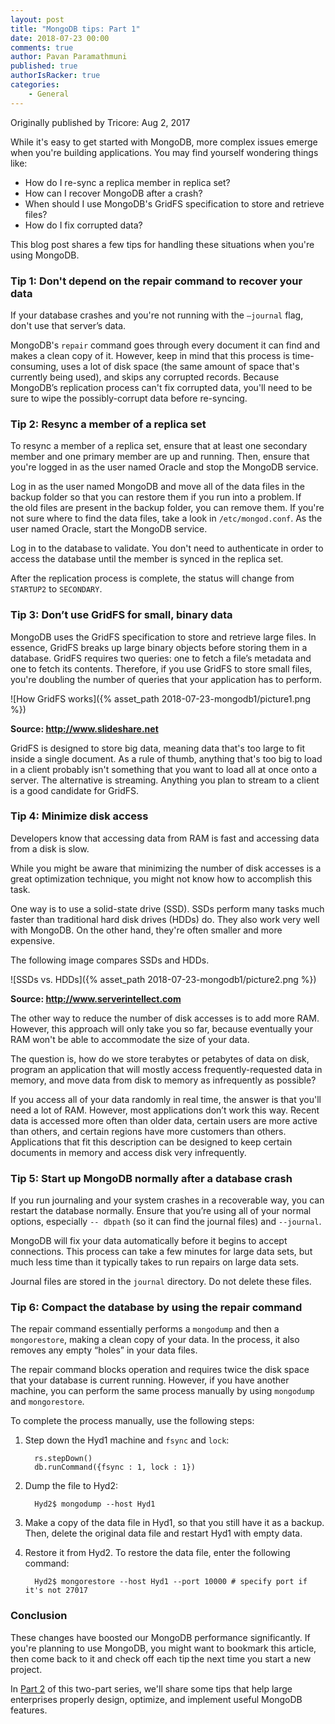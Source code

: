```yaml
---
layout: post
title: "MongoDB tips: Part 1"
date: 2018-07-23 00:00
comments: true
author: Pavan Paramathmuni
published: true
authorIsRacker: true
categories:
    - General
---
```


Originally published by Tricore: Aug 2, 2017

While it's easy to get started with MongoDB, more complex issues emerge
when you're building applications. You may find yourself wondering things
like:

- How do I re-sync a replica member in replica set?
- How can I recover MongoDB after a crash?
- When should I use MongoDB's GridFS specification to store and retrieve files?
- How do I fix corrupted data?

This blog post shares a few tips for handling these situations when
you're using MongoDB.

<!-- more -->

### Tip 1: Don't depend on the repair command to recover your data

If your database crashes and you're not running with the ``–journal`` flag,
don't use that server’s data.

MongoDB's ``repair`` command goes through every document it can find and makes
a clean copy of it. However, keep in mind that this process is time-consuming,
uses a lot of disk space (the same amount of space that's currently being
used), and skips any corrupted records. Because MongoDB’s replication process
can't fix corrupted data, you'll need to be sure to wipe the possibly-corrupt
data before re-syncing.

### Tip 2: Resync a member of a replica set

To resync a member of a replica set, ensure that at least one secondary
member and one primary member are up and running. Then, ensure that you're
logged in as the user named Oracle and stop the MongoDB service.

Log in as the user named MongoDB and move all of the data files in the backup
folder so that you can restore them if you run into a problem. If the old
files are present in the backup folder, you can remove them. If you're not
sure where to find the data files, take a look in ``/etc/mongod.conf``.
As the user named Oracle, start the MongoDB service.

Log in to the database to validate. You don't need to authenticate in order to
access the database until the member is synced in the replica set.

After the replication process is complete, the status will change from
``STARTUP2`` to ``SECONDARY``.

### Tip 3: Don’t use GridFS for small, binary data

MongoDB uses the GridFS specification to store and retrieve large files. In
essence, GridFS breaks up large binary objects before storing them in a
database. GridFS requires two queries: one to fetch a file’s metadata and one
to fetch its contents. Therefore, if you use GridFS to store small files,
you're doubling the number of queries that your application has to perform.  

![How GridFS works]({% asset_path 2018-07-23-mongodb1/picture1.png %})

**Source: http://www.slideshare.net**

GridFS is designed to store big data, meaning data that's too large to fit
inside a single document. As a rule of thumb, anything that's too big to load
in a client probably isn't something that you want to load all at once onto a
server. The alternative is streaming. Anything you plan to stream to a
client is a good candidate for GridFS.

### Tip 4: Minimize disk access

Developers know that accessing data from RAM is fast and accessing data
from a disk is slow.

While you might be aware that minimizing the number of disk accesses is a great
optimization technique, you might not know how to accomplish this task.

One way is to use a solid-state drive (SSD). SSDs perform many tasks much
faster than traditional hard disk drives (HDDs) do. They also work very well
with MongoDB. On the other hand, they're often smaller and more expensive.

The following image compares SSDs and HDDs.

![SSDs vs. HDDs]({% asset_path 2018-07-23-mongodb1/picture2.png %})

**Source: http://www.serverintellect.com**

The other way to reduce the number of disk accesses is to add more RAM.
However, this approach will only take you so far, because eventually your RAM
won't be able to accommodate the size of your data.

The question is, how do we store terabytes or petabytes of data on disk,
program an application that will mostly access frequently-requested data in
memory, and move data from disk to memory as infrequently as possible?

If you access all of your data randomly in real time, the answer is that
you'll need a lot of RAM. However, most applications don’t work this way.
Recent data is accessed more often than older data, certain users are more
active than others, and certain regions have more customers than others.
Applications that fit this description can be designed to keep certain
documents in memory and access disk very infrequently.

### Tip 5: Start up MongoDB normally after a database crash

If you run journaling and your system crashes in a recoverable way,
you can restart the database normally. Ensure that you’re using all of your
normal options, especially ``-- dbpath`` (so it can find the journal files) and
``--journal``.  

MongoDB will fix your data automatically before it begins to accept
connections. This process can take a few minutes for large data sets, but much
less time than it typically takes to run repairs on large data sets.

Journal files are stored in the ``journal`` directory. Do not delete these
files.

### Tip 6: Compact the database by using the repair command

The repair command essentially performs a ``mongodump`` and then a
``mongorestore``, making a clean copy of your data. In the process, it also
removes any empty “holes” in your data files.

The repair command blocks operation and requires twice the disk space that
your database is current running. However, if you have another machine, you
can perform the same process manually by using ``mongodump`` and
``mongorestore``.

To complete the process manually, use the following steps:

1. Step down the Hyd1 machine and ``fsync`` and ``lock``:

         rs.stepDown()
         db.runCommand({fsync : 1, lock : 1})

2. Dump the file to Hyd2:

         Hyd2$ mongodump --host Hyd1

3. Make a copy of the data file in Hyd1, so that you still have it as a
   backup. Then, delete the original data file and restart Hyd1 with empty
   data.

4. Restore it from Hyd2. To restore the data file, enter the following
   command:

         Hyd2$ mongorestore --host Hyd1 --port 10000 # specify port if it's not 27017

### Conclusion

These changes have boosted our MongoDB performance significantly. If you're
planning to use MongoDB, you might want to bookmark this article, then come
back to it and check off each tip the next time you start a new project.

In [Part 2](https://developer.rackspace.com/blog/mongodb2/) of this
two-part series, we'll share some tips that help large enterprises properly
design, optimize, and implement useful MongoDB features.
